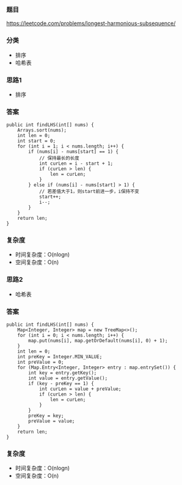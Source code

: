 ### 题目
https://leetcode.com/problems/longest-harmonious-subsequence/

### 分类
* 排序
* 哈希表

### 思路1
* 排序

### 答案
```
public int findLHS(int[] nums) {
    Arrays.sort(nums);
    int len = 0;
    int start = 0;
    for (int i = 1; i < nums.length; i++) {
        if (nums[i] - nums[start] == 1) {
            // 保持最长的长度
            int curLen = i - start + 1;
            if (curLen > len) {
                len = curLen;
            }
        } else if (nums[i] - nums[start] > 1) {
            // 若差值大于1，则start前进一步，i保持不变
            start++;
            i--;
        }
    }
    return len;
}
```

### 复杂度
* 时间复杂度：O(nlogn)
* 空间复杂度：O(n)

### 思路2
* 哈希表

### 答案
```
public int findLHS(int[] nums) {
    Map<Integer, Integer> map = new TreeMap<>();
    for (int i = 0; i < nums.length; i++) {
        map.put(nums[i], map.getOrDefault(nums[i], 0) + 1);
    }
    int len = 0;
    int preKey = Integer.MIN_VALUE;
    int preValue = 0;
    for (Map.Entry<Integer, Integer> entry : map.entrySet()) {
        int key = entry.getKey();
        int value = entry.getValue();
        if (key - preKey == 1) {
            int curLen = value + preValue;
            if (curLen > len) {
                len = curLen;
            }
        }
        preKey = key;
        preValue = value;
    }
    return len;
}
```

### 复杂度
* 时间复杂度：O(nlogn)
* 空间复杂度：O(n)
